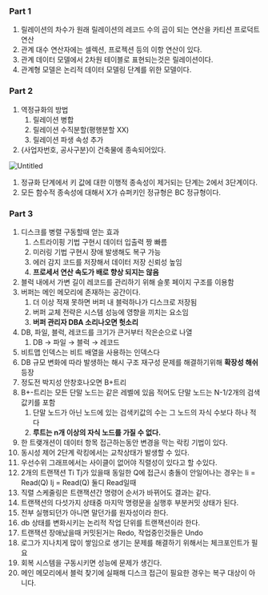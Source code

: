 ### Part 1

1. 릴레이션의 차수가 원래 릴레이션의 레코드 수의 곱이 되는 연산을 카티션 프로덕트 연산
2. 관계 대수 연산자에는 셀렉션, 프로젝션 등의 이항 연산이 있다.
3. 관계 데이터 모델에서 2차원 테이블로 표현되는것은 릴레이션이다.
4. 관계형 모델은 논리적 데이터 모델링 단계를 위한 모델이다.

### Part 2

1. 역정규화의 방법
    1. 릴레이션 병합
    2. 릴레이션 수직분할(평행분할 XX)
    3. 릴레이션 파생 속성 추가
2. {사업자번호, 공사구분}이 건축물에 종속되어있다.

![Untitled](https://s3-us-west-2.amazonaws.com/secure.notion-static.com/a2e2655f-9dce-4b36-bd48-d88617d2d400/Untitled.png)

1. 정규화 단계에서 키 값에 대한 이행적 종속성이 제거되는 단계는 2에서 3단계이다.
2. 모든 함수적 종속성에 대해서 X가 슈퍼키인 정규형은 BC 정규형이다.

### Part 3

1. 디스크를 병렬 구동할때 얻는 효과
    1. 스트라이핑 기법 구현시 데이터 입출력 짱 빠름
    2. 미러링 기법 구현시 장애 발생해도 복구 가능
    3. 에러 감지 코드를 저장해서 데이터 저장 신뢰성 높임
    4. **프로세서 연산 속도가 배로 향상 되지는 않음**
2. 블럭 내에서 가변 길이 레코드를 관리하기 위해 슬롯 페이지 구조를 이용함
3. 버퍼는 메인 메모리에 존재하는 공간이다.
    1. 더 이상 적재 못하면 버퍼 내 블럭하나가 디스크로 저장됨
    2. 버퍼 교체 전략은 시스템 성능에 영향을 끼치는 요소임
    3. **버퍼 관리자 DBA 소리나오면 헛소리**
4. DB, 파일, 블럭, 레코드를 크기가 큰거부터 작은순으로 나열
    1. DB → 파일 → 블럭 → 레코드
5. 비트맵 인덱스는 비트 배열을 사용하는 인덱스다
6. DB 규모 변화에 따라 발생하는 해시 구조 재구성 문제를 해결하기위해 **확장성 해쉬** 등장
7. 정도전 박지성 안창호나오면 B+트리
8. B+-트리는 모든 단말 노드는 같은 레벨에 있음 적어도 단말 노드는 N-1/2개의 검색값키를 포함
    1. 단말 노드가 아닌 노드에 있는 검색키값의 수는 그 노드의 자식 수보다 하나 적다
    2. **루트는 n개 이상의 자식 노드를 가질 수 없다.**
9. 한 트랮개션이 데이터 항목 접근하는동안 변경을 막는 락킹 기법이 있다.
10. 동시성 제어 2단계 락킹에서는 교착상태가 발생할 수 있다.
11. 우선수위 그래프에서는 사이클이 없어야 직렬성이 있다고 할 수있다.
12. 2개의 트랜잭션 Ti Tj가 있을때 동일한 Q에 접근시 충돌이 안일어나는 경우는 Ii = Read(Q) Ij = Read(Q) 둘디 Read일때 
13. 직렬 스케줄링은 트랜잭션간 명령어 순서가 바뀌어도 결과는 같다.
14. 트랜잭션의 다섯가지 상태중 마지막 명령문을 실행후 부분커밋 상태가 된다.
15. 전부 실행되던가 아니면 말던가를 원자성이라 한다.
16. db 상태를 변화시키는 논리적 작업 단위를 트랜잭션이라 한다.
17. 트랜잭션 장애났을때 커밋된거는 Redo, 작업중인것들은 Undo
18. 로그가 지나치게 많이 쌓임으로 생기는 문제를 해결하기 위해서는 체크포인트가 필요
19. 회복 시스템을 구동시키면 성능에 문제가 생긴다.
20. 메인 메모리에서 블럭 찾기에 실패해 디스크 접근이 필요한 경우는 복구 대상이 아니다.
